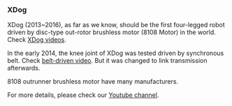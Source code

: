 ### XDog

XDog (2013~2016), as far as we know, should be the first four-legged robot driven by disc-type out-rotor brushless motor (8108 Motor) in the world. Check [XDog videos](https://www.youtube.com/watch?v=4ZPBL1zsLCg).  

In the early 2014, the knee joint of XDog was tested driven by synchronous belt. Check [belt-driven video](https://www.youtube.com/watch?v=4QaANF4JWQs).
But it was changed to link transmission afterwards.   

8108 outrunner brushless motor have many manufacturers.

For more details, please check our [Youtube channel](https://www.youtube.com/channel/UCsMbp4V8oxzHCMdOUP-3oWw).
